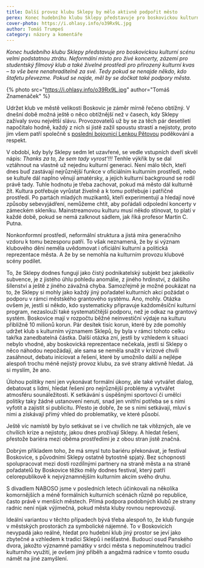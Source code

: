 ```yaml
---
title: Další provoz klubu Sklepy by mělo aktivně podpořit město
perex: Konec hudebního klubu Sklepy představuje pro boskovickou kulturní scénu velmi podstatnou ztrátu. Nezasloužily by si tedy Sklepy aktivnější podporu ze strany města?
cover-photo: https://i.ohlasy.info/o39Rx9L.jpg
author: Tomáš Trumpeš
category: názory a komentáře
---
```


*Konec hudebního klubu Sklepy představuje pro boskovickou kulturní scénu velmi podstatnou ztrátu. Neformální místo pro živé koncerty, zázemí pro studentský filmový klub a také živelné prostředí pro přirozený kulturní kvas – to vše bere nenahraditelně za své. Tedy pokud se nenajde někdo, kdo štafetu převezme. Pokud se najde, měl by se dočkat také podpory města.*

{% photo src="https://i.ohlasy.info/o39Rx9L.jpg" author="Tomáš Znamenáček" %}

Udržet klub ve městě velikosti Boskovic je záměr mírně řečeno obtížný. V dnešní době možná ještě o něco obtížnější než v časech, kdy Sklepy zažívaly svou největší slávu. Provozovatelů už by se za těch pár desetiletí napočítalo hodně, každý z nich si jistě zažil spoustu strastí a nejistoty, proto jim všem patří společně s [poslední bojovnicí Lenkou Pětovou](http://www.ohlasy.info/clanky/2017/07/konec-sklepu.html) poděkování a respekt.

V období, kdy byly Sklepy sedm let uzavřené, se vedle vstupních dveří skvěl nápis: *Thanks za to, že sem tady vyrost’!!!* Tenhle výkřik by se dal vztáhnout na vlastně už nejednu kulturní generaci. Není málo těch, kteří dnes buď zastávají nejrůznější funkce v oficiálním kulturním prostředí, nebo se kultuře dál naplno věnují amatérsky, a jejich kulturní background se rodil právě tady. Tuhle hodnotu je třeba zachovat, pokud má město dál kulturně žít. Kultura potřebuje vyrůstat živelně a k tomu potřebuje i patřičné prostředí. Po partách mladých muzikantů, kteří experimentují a hledají nové způsoby sebevyjádření, nemůžeme chtít, aby pořádali odpolední koncerty v zámeckém skleníku. Mainstreamovou kulturu musí někdo stínovat, to platí v každé době, pokud se nemá zalknout sádlem, jak říká profesor Martin C. Putna.

Nonkonformní prostředí, neformální struktura a jistá míra generačního vzdoru k tomu bezesporu patří. To však neznamená, že by si význam klubového dění neměla uvědomovat i oficiální kulturní a politická reprezentace města. A že by se nemohla na kulturním provozu klubové scény podílet.

To, že Sklepy dodnes fungují jako čistý podnikatelský subjekt bez jakékoliv subvence, je z jistého úhlu pohledu anomálie, z jiného hrdinství, z dalšího šílenství a ještě z jiného závažná chyba. Samozřejmě je možné poukázat na to, že Sklepy si mohly jako každý jiný pořadatel kulturních akcí požádat o podporu v rámci městského grantového systému. Ano, mohly. Otázka ovšem je, jestli si někdo, kdo systematicky připravuje každoměsíční kulturní program, nezaslouží také systematičtější podporu, než je odkaz na grantový systém. Boskovice mají v rozpočtu běžné neinvestiční výdaje na kulturu přibližně 10 milionů korun. Pár desítek tisíc korun, které by zde pomohly udržet klub s kulturním významem Sklepů, by byla v rámci tohoto celku takřka zanedbatelná částka. Další otázka zní, jestli by vzhledem k situaci nebylo vhodné, aby boskovická reprezentace nečekala, jestli si Sklepy o něco náhodou nepožádají, ale sama se neměla snažit v krizové chvíli zasáhnout, debatu iniciovat a řešení, které by umožnilo další a nejlépe alespoň trochu méně nejistý provoz klubu, za své strany aktivně hledat. Já si myslím, že ano.

Úlohou politiky není jen vykonávat formální úkony, ale také vytvářet dialog, debatovat s lidmi, hledat řešení pro nejrůznější problémy a vytvářet atmosféru sounáležitosti. K setkávání s úspěšnými sportovci či umělci politiky taky žádné ustanovení nenutí, snad jen vnitřní potřeba se s nimi vyfotit a zajistit si publicitu. Přesto je dobře, že se s nimi setkávají, mluví s nimi a získávají přímý vhled do problematiky, ve které působí.

Ještě víc namístě by bylo setkávat se i ve chvílích ne tak vítězných, ale ve chvílích krize a nejistoty, jakou dnes prožívají Sklepy. A hledat řešení, přestože bariéra mezi oběma prostředími je z obou stran jistě značná.

Dobrým příkladem toho, že má smysl tuto bariéru překonávat, je festival Boskovice, s původními Sklepy ostatně bytostně spjatý. Bez schopnosti spolupracovat mezi dosti rozdílnými partnery na straně města a na straně pořadatelů by Boskovice těžko měly dodnes festival, který patří celorepublikově k nejvýznamnějším kulturním akcím svého druhu.

S divadlem NABOSO jsme v posledních letech účinkovali na několika komornějších a méně formálních kulturních scénách různě po republice, často právě v menších městech. Přímá podpora podobných klubů ze strany radnic není nijak výjimečná, pokud města kluby rovnou neprovozují.

Ideální variantou v těchto případech bývá třeba alespoň to, že klub funguje v městských prostorách za symbolické nájemné. To v Boskovicích nevypadá jako reálné, hledat pro hudební klub jiný prostor se jeví jako zbytečné a vzhledem k tradici Sklepů i nešťastné. Budoucí osud Panského dvora, jakožto významné památky v srdci města s nepominutelnou tradicí kulturního využití, je ovšem jiný příběh a angažmá radnice v tomto osudu námět na jiné zamyšlení. 

